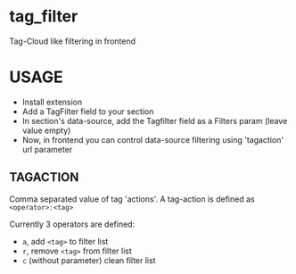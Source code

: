 # tag_filter
Tag-Cloud like filtering in frontend

# USAGE
- Install extension
- Add a TagFilter field to your section
- In section's data-source, add the Tagfilter field as a Filters param (leave value empty)
- Now, in frontend you can control data-source filtering using 'tagaction' url parameter

## TAGACTION

Comma separated value of tag 'actions'. A tag-action is defined as `<operator>:<tag>`

Currently 3 operators are defined:
- `a`, add `<tag>` to filter list
- `r`, remove `<tag>` from filter list
- `c` (without parameter) clean filter list
  
